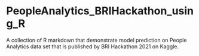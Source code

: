 # PeopleAnalytics_BRIHackathon_using_R
A collection of R markdown that demonstrate model prediction on People Analytics data set that is published by BRI Hackathon 2021 on Kaggle.
